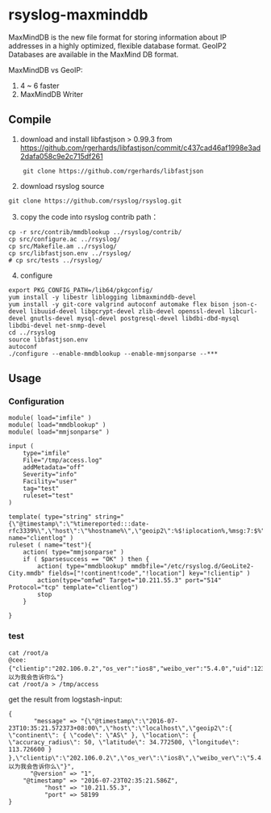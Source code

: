 # rsyslog-maxminddb

MaxMindDB is the new file format for storing information about IP addresses in a highly optimized, flexible database format. GeoIP2 Databases are available in the MaxMind DB format.

MaxMindDB vs GeoIP:

1. 4 ~ 6 faster
2. MaxMindDB Writer

## Compile

1. download and install libfastjson > 0.99.3 from https://github.com/rgerhards/libfastjson/commit/c437cad46af1998e3ad2dafa058c9e2c715df261
```
	git clone https://github.com/rgerhards/libfastjson
```

2. download rsyslog source
```
git clone https://github.com/rsyslog/rsyslog.git
```

3. copy the code into rsyslog contrib path：
```
cp -r src/contrib/mmdblookup ../rsyslog/contrib/
cp src/configure.ac ../rsyslog/
cp src/Makefile.am ../rsyslog/
cp src/libfastjson.env ../rsyslog/
# cp src/tests ../rsyslog/
```

4. configure
```
export PKG_CONFIG_PATH=/lib64/pkgconfig/
yum install -y libestr liblogging libmaxminddb-devel
yum install -y git-core valgrind autoconf automake flex bison json-c-devel libuuid-devel libgcrypt-devel zlib-devel openssl-devel libcurl-devel gnutls-devel mysql-devel postgresql-devel libdbi-dbd-mysql libdbi-devel net-snmp-devel
cd ../rsyslog
source libfastjson.env
autoconf
./configure --enable-mmdblookup --enable-mmjsonparse --***
```

## Usage

### Configuration

```
module( load="imfile" )
module( load="mmdblookup" )
module( load="mmjsonparse" )

input (
    type="imfile"
    File="/tmp/access.log"
    addMetadata="off"
    Severity="info"
    Facility="user"
    tag="test"
    ruleset="test"
)

template( type="string" string="{\"@timestamp\":\"%timereported:::date-rfc3339%\",\"host\":\"%hostname%\",\"geoip2\":%$!iplocation%,%msg:7:$%" name="clientlog" )
ruleset ( name="test"){
    action( type="mmjsonparse" )
    if ( $parsesuccess == "OK" ) then {
        action( type="mmdblookup" mmdbfile="/etc/rsyslog.d/GeoLite2-City.mmdb" fields=["!continent!code","!location"] key="!clientip" )
        action(type="omfwd" Target="10.211.55.3" port="514" Protocol="tcp" template="clientlog")
        stop
    }

}
```

### test

```
cat /root/a
@cee:{"clientip":"202.106.0.2","os_ver":"ios8","weibo_ver":"5.4.0","uid":1234567890,"rtt":0.123456,"error_code":-10005,"error_msg":"你以为我会告诉你么"}
cat /root/a > /tmp/access
```

get the result from logstash-input:

```
{
       "message" => "{\"@timestamp\":\"2016-07-23T10:35:21.572373+08:00\",\"host\":\"localhost\",\"geoip2\":{ \"continent\": { \"code\": \"AS\" }, \"location\": { \"accuracy_radius\": 50, \"latitude\": 34.772500, \"longitude\": 113.726600 } },\"clientip\":\"202.106.0.2\",\"os_ver\":\"ios8\",\"weibo_ver\":\"5.4.0\",\"uid\":1234567890,\"rtt\":0.123456,\"error_code\":-10005,\"error_msg\":\"你以为我会告诉你么\"}",
      "@version" => "1",
    "@timestamp" => "2016-07-23T02:35:21.586Z",
          "host" => "10.211.55.3",
          "port" => 58199
}
```

